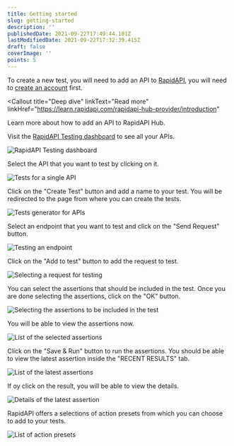 ```yaml
---
title: Getting started
slug: getting-started
description: ''
publishedDate: 2021-09-22T17:49:44.101Z
lastModifiedDate: 2021-09-22T17:32:39.415Z
draft: false
coverImage: ''
points: 5
---
```


To create a new test, you will need to add an API to [RapidAPI](https://RapidAPI.com/hub?utm_source=learn.RapidAPI.com&utm_medium=DevRel&utm_campaign=DevRel), you will need to [create an account](https://RapidAPI.com/auth/sign-up?utm_source=learn.RapidAPI.com&utm_medium=DevRel&utm_campaign=DevRel) first.

<Callout
  title="Deep dive"
  linkText="Read more"
  linkHref="https://learn.rapidapi.com/rapidapi-hub-provider/introduction"
>
  Learn more about how to add an API to RapidAPI Hub.
</Callout>

Visit the [RapidAPI Testing dashboard](https://rapidapi.com/testing) to see all your APIs.

![RapidAPI Testing dashboard](https://raw.githubusercontent.com/RapidAPI/DevRel-Stack-Data/dev/learn/courses/rapidapi-testing/images/image1.png)

Select the API that you want to test by clicking on it.

![Tests for a single API](https://raw.githubusercontent.com/RapidAPI/DevRel-Stack-Data/dev/learn/courses/rapidapi-testing/images/image2.png)

Click on the "Create Test" button and add a name to your test. You will be redirected to the page from where you can create the tests.

![Tests generator for APIs](https://raw.githubusercontent.com/RapidAPI/DevRel-Stack-Data/dev/learn/courses/rapidapi-testing/images/image3.png)

Select an endpoint that you want to test and click on the "Send Request" button.

![Testing an endpoint](https://raw.githubusercontent.com/RapidAPI/DevRel-Stack-Data/dev/learn/courses/rapidapi-testing/images/image4.png)

Click on the "Add to test" button to add the request to test.

![Selecting a request for testing](https://raw.githubusercontent.com/RapidAPI/DevRel-Stack-Data/dev/learn/courses/rapidapi-testing/images/image5.png)

You can select the assertions that should be included in the test. Once you are done selecting the assertions, click on the "OK" button.

![Selecting the assertions to be included in the test](https://raw.githubusercontent.com/RapidAPI/DevRel-Stack-Data/dev/learn/courses/rapidapi-testing/images/image6.png)

You will be able to view the assertions now.

![List of the selected assertions](https://raw.githubusercontent.com/RapidAPI/DevRel-Stack-Data/dev/learn/courses/rapidapi-testing/images/image7.png)

Click on the "Save & Run" button to run the assertions. You should be able to view the latest assertion inside the "RECENT RESULTS" tab.

![List of the latest assertions](https://raw.githubusercontent.com/RapidAPI/DevRel-Stack-Data/dev/learn/courses/rapidapi-testing/images/image8.png)

If oy click on the result, you will be able to view the details.

![Details of the latest assertion](https://raw.githubusercontent.com/RapidAPI/DevRel-Stack-Data/dev/learn/courses/rapidapi-testing/images/image9.png)

RapidAPI offers a selections of action presets from which you can choose to add to your tests.

![List of action presets](https://raw.githubusercontent.com/RapidAPI/DevRel-Stack-Data/dev/learn/courses/rapidapi-testing/images/image10.png)
